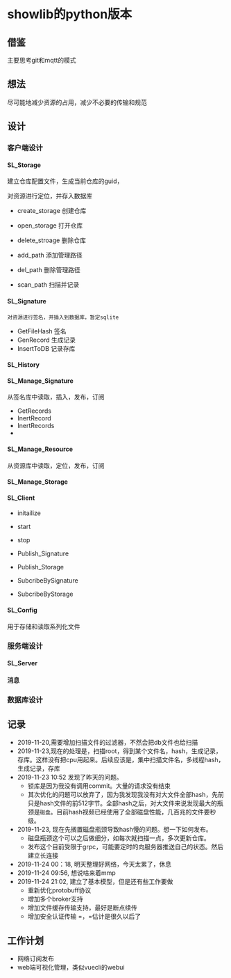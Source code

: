 # showlib的python版本

## 借鉴

主要思考git和mqtt的模式

## 想法

尽可能地减少资源的占用，减少不必要的传输和规范

## 设计

### 客户端设计

#### SL_Storage

建立仓库配置文件，生成当前仓库的guid，

对资源进行定位，并存入数据库

* create_storage        创建仓库
* open_storage          打开仓库
* delete_stroage        删除仓库

* add_path              添加管理路径
* del_path              删除管理路径
* scan_path             扫描并记录

#### SL_Signature
    
    对资源进行签名，并插入到数据库，暂定sqlite

* GetFileHash   签名
* GenRecord     生成记录
* InsertToDB    记录存库

#### SL_History

#### SL_Manage_Signature

从签名库中读取，插入，发布，订阅

* GetRecords
* InertRecord
* InertRecords
* 

#### SL_Manage_Resource
从资源库中读取，定位，发布，订阅
#### SL_Manage_Storage

#### SL_Client

* initailize
* start
* stop

* Publish_Signature
* Publish_Storage
* SubcribeBySignature
* SubcribeByStorage

#### SL_Config

用于存储和读取系列化文件

### 服务端设计

#### SL_Server

#### 消息

#### 
### 数据库设计

## 记录

* 2019-11-20,需要增加扫描文件的过滤器，不然会把db文件也给扫描
* 2019-11-23,现在的处理是，扫描root，得到某个文件名，hash，生成记录，存库。这样没有把cpu用起来。后续应该是，集中扫描文件名，多线程hash，生成记录，存库
* 2019-11-23 10:52 发现了昨天的问题。
    * 锁库是因为我没有调用commit。大量的请求没有结束
    * 其次优化的问题可以放弃了，因为我发现我没有对大文件全部hash，先前只是hash文件的前512字节。全部hash之后，对大文件来说发现最大的瓶颈是`磁盘`。目前hash视频已经使用了全部磁盘性能，几百兆的文件要秒级。
* 2019-11-23, 现在先搁置磁盘瓶颈导致hash慢的问题。想一下如何发布。
    * 磁盘瓶颈这个可以之后做细分，如每次就扫描一点，多次更新仓库。
    * 发布这个目前受限于grpc，可能要定时的向服务器推送自己的状态。然后建立长连接
* 2019-11-24 00：18, 明天整理好网络，今天太累了，休息
* 2019-11-24 09:56, 想说啥来着mmp
* 2019-11-24 21:02, 建立了基本模型，但是还有些工作要做
    * 重新优化protobuff协议
    * 增加多个broker支持
    * 增加文件缓存传输支持，最好是断点续传
    * 增加安全认证传输 =，=估计是很久以后了
## 工作计划

* 网络订阅发布
* web端可视化管理，类似vuecli的webui